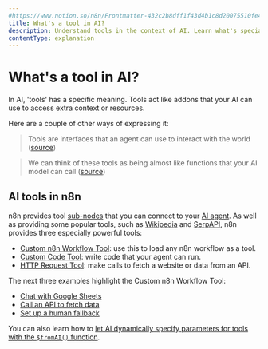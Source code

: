 ```yaml
---
#https://www.notion.so/n8n/Frontmatter-432c2b8dff1f43d4b1c8d20075510fe4
title: What's a tool in AI?
description: Understand tools in the context of AI. Learn what's special about tools in n8n.
contentType: explanation
---
```


# What's a tool in AI?

In AI, 'tools' has a specific meaning. Tools act like addons that your AI can use to access extra context or resources.

Here are a couple of other ways of expressing it:

> Tools are interfaces that an agent can use to interact with the world ([source](https://langchain-ai.github.io/langgraphjs/how-tos/tool-calling/))

<!--  -->

> We can think of these tools as being almost like functions that your AI model can call ([source](https://www.udemy.com/course/chatgpt-and-langchain-the-complete-developers-masterclass/))

## AI tools in n8n

n8n provides tool [sub-nodes](/glossary.md#sub-node-n8n) that you can connect to your [AI agent](/glossary.md#ai-agent). As well as providing some popular tools, such as [Wikipedia](/integrations/builtin/cluster-nodes/sub-nodes/n8n-nodes-langchain.toolwikipedia.md) and [SerpAPI](/integrations/builtin/cluster-nodes/sub-nodes/n8n-nodes-langchain.toolserpapi.md), n8n provides three especially powerful tools:

* [Custom n8n Workflow Tool](/integrations/builtin/cluster-nodes/sub-nodes/n8n-nodes-langchain.toolworkflow.md): use this to load any n8n workflow as a tool.
* [Custom Code Tool](/integrations/builtin/cluster-nodes/sub-nodes/n8n-nodes-langchain.toolcode.md): write code that your agent can run.
* [HTTP Request Tool](/integrations/builtin/cluster-nodes/sub-nodes/n8n-nodes-langchain.toolhttprequest.md): make calls to fetch a website or data from an API.

The next three examples highlight the Custom n8n Workflow Tool:

- [Chat with Google Sheets](/advanced-ai/examples/data-google-sheets.md)
- [Call an API to fetch data](/advanced-ai/examples/api-workflow-tool.md)
- [Set up a human fallback](/advanced-ai/examples/human-fallback.md)

You can also learn how to [let AI dynamically specify parameters for tools with the `$fromAI()` function](/advanced-ai/examples/using-the-fromai-function.md).
